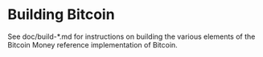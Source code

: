 Building Bitcoin
================

See doc/build-*.md for instructions on building the various
elements of the Bitcoin Money reference implementation of Bitcoin.
